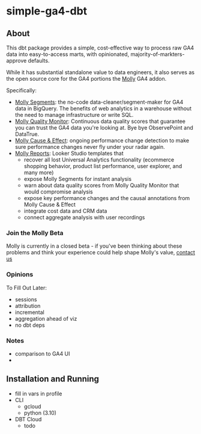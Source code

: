 # simple-ga4-dbt

## About
This dbt package provides a simple, cost-effective way to process raw GA4 data into easy-to-access marts, with opinionated, majority-of-markters-approve defaults.

While it has substantial standalone value to data engineers, it also serves as the open source core for the GA4 portions the [Molly](https://www.admindanaltics.com/molly/?utm_source=github%20simple-ga4-dbt&utm_medium=referral&utm_content=README) GA4 addon. 

Specifically: 

- [Molly Segments](https://www.admindanalytics.com/segmentation/?utm_source=github%20simple-ga4-dbt&utm_medium=referral&utm_content=README): the no-code data-cleaner/segment-maker for GA4 data in BigQuery. The benefits of web analytics in a warehouse without the need to manage infrastructure or write SQL.
- [Molly Quality Monitor](https://www.admindanalytics.com/data-quality-monitoring/?utm_source=github%20simple-ga4-dbt&utm_medium=referral&utm_content=README): Continuous data quality scores that guarantee you can trust the GA4 data you're looking at. Bye bye ObservePoint and DataTrue.
- [Molly Cause & Effect](https://www.mollydata.io/?utm_source=github%20simple-ga4-dbt&utm_medium=referral&utm_content=README): ongoing performance change detection to make sure performance changes never fly under your radar again.
- [Molly Reports](https://www.admindanalytics.com/molly-reports/?utm_source=github%20simple-ga4-dbt&utm_medium=referral&utm_content=README): Looker Studio templates that 
  - recover all lost Universal Analytics functionality (ecommerce shopping behavior, product list performance, user explorer, and many more)
  - expose Molly Segments for instant analysis
  - warn about data quality scores from Molly Quality Monitor that would compromise analysis 
  - expose key performance changes and the causal annotations from Molly Cause & Effect
  - integrate cost data and CRM data
  - connect aggregate analysis with user recordings

### Join the Molly Beta
Molly is currently in a closed beta - if you've been thinking about these problems and think your experience could help shape Molly's value, [contact us](www.admindanalytics.com/contact/?utm_source=github%20simple-ga4-dbt&utm_medium=referral&utm_content=README)

### Opinions
To Fill Out Later:
- sessions
- attribution
- incremental
- aggregation ahead of viz
- no dbt deps

### Notes
- comparison to GA4 UI
- 

## Installation and Running
- fill in vars in profile
- CLI
  - gcloud
  - python (3.10)
- DBT Cloud
  - todo